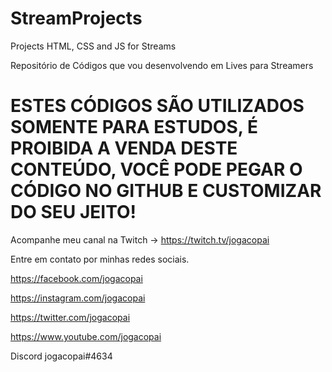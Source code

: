 # StreamProjects
Projects HTML, CSS and JS for Streams

Repositório de Códigos que vou desenvolvendo em Lives para Streamers

# ESTES CÓDIGOS SÃO UTILIZADOS SOMENTE PARA ESTUDOS, É PROIBIDA A VENDA DESTE CONTEÚDO, VOCÊ PODE PEGAR O CÓDIGO NO GITHUB E CUSTOMIZAR DO SEU JEITO!

Acompanhe meu canal na Twitch -> https://twitch.tv/jogacopai

Entre em contato por minhas redes sociais.

https://facebook.com/jogacopai

https://instagram.com/jogacopai

https://twitter.com/jogacopai

https://www.youtube.com/jogacopai

Discord jogacopai#4634

